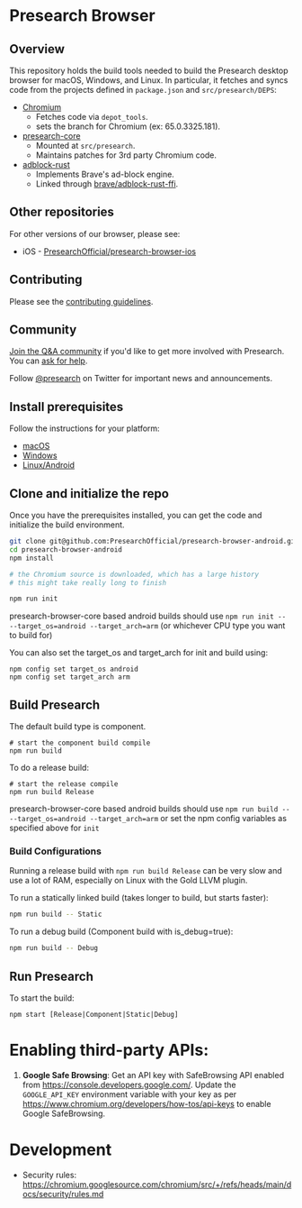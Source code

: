 # Presearch Browser


## Overview

This repository holds the build tools needed to build the Presearch desktop browser for macOS, Windows, and Linux.  In particular, it fetches and syncs code from the projects defined in `package.json` and `src/presearch/DEPS`:

  - [Chromium](https://chromium.googlesource.com/chromium/src.git)
    - Fetches code via `depot_tools`.
    - sets the branch for Chromium (ex: 65.0.3325.181).
  - [presearch-core](https://github.com/PresearchOfficial/presearch-browser-core)
    - Mounted at `src/presearch`.
    - Maintains patches for 3rd party Chromium code.
  - [adblock-rust](https://github.com/brave/adblock-rust)
    - Implements Brave's ad-block engine.
    - Linked through [brave/adblock-rust-ffi](https://github.com/PresearchOfficial/presearch-browser-core/tree/master/components/adblock_rust_ffi).

## Other repositories

For other versions of our browser, please see:

* iOS - [PresearchOfficial/presearch-browser-ios](https://github.com/PresearchOfficial/presearch-browser-ios.git)

## Contributing

Please see the [contributing guidelines](./CONTRIBUTING.md).

## Community

[Join the Q&A community](https://www.presearch.io/collaborate) if you'd like to get more involved with Presearch. You can [ask for help](https://support.presearch.org/support/home).

Follow [@presearch](https://twitter.com/TeamPresearch) on Twitter for important news and announcements.

## Install prerequisites

Follow the instructions for your platform:

- [macOS](https://github.com/brave/brave-browser/wiki/macOS-Development-Environment)
- [Windows](https://github.com/brave/brave-browser/wiki/Windows-Development-Environment)
- [Linux/Android](https://github.com/brave/brave-browser/wiki/Linux-Development-Environment)

## Clone and initialize the repo

Once you have the prerequisites installed, you can get the code and initialize the build environment.

```bash
git clone git@github.com:PresearchOfficial/presearch-browser-android.git
cd presearch-browser-android
npm install

# the Chromium source is downloaded, which has a large history
# this might take really long to finish

npm run init
```
presearch-browser-core based android builds should use `npm run init -- --target_os=android --target_arch=arm` (or whichever CPU type you want to build for)

You can also set the target_os and target_arch for init and build using:

```
npm config set target_os android
npm config set target_arch arm
```

## Build Presearch
The default build type is component.

```
# start the component build compile
npm run build
```

To do a release build:

```
# start the release compile
npm run build Release
```

presearch-browser-core based android builds should use `npm run build -- --target_os=android --target_arch=arm` or set the npm config variables as specified above for `init`

### Build Configurations

Running a release build with `npm run build Release` can be very slow and use a lot of RAM, especially on Linux with the Gold LLVM plugin.

To run a statically linked build (takes longer to build, but starts faster):

```bash
npm run build -- Static
```

To run a debug build (Component build with is_debug=true):

```bash
npm run build -- Debug
```

## Run Presearch
To start the build:

`npm start [Release|Component|Static|Debug]`

# Enabling third-party APIs:

1. **Google Safe Browsing**: Get an API key with SafeBrowsing API enabled from https://console.developers.google.com/. Update the `GOOGLE_API_KEY` environment variable with your key as per https://www.chromium.org/developers/how-tos/api-keys to enable Google SafeBrowsing.

# Development
- Security rules: https://chromium.googlesource.com/chromium/src/+/refs/heads/main/docs/security/rules.md